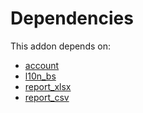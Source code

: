 # Dependencies

This addon depends on:

- [account](https://github.com/bringout/oca-ocb-accounting/tree/b11fb50e2ed11eec1e305a0df730b49554c01199/odoo-bringout-oca-ocb-account)
- [l10n_bs](https://github.com/bringout/odoo-bringout-l10n_bs/tree/724553e051e5c0e7598aba0c40875b5a2dfae564)
- [report_xlsx](https://github.com/bringout/oca-report)
- [report_csv](https://github.com/bringout/oca-report)
